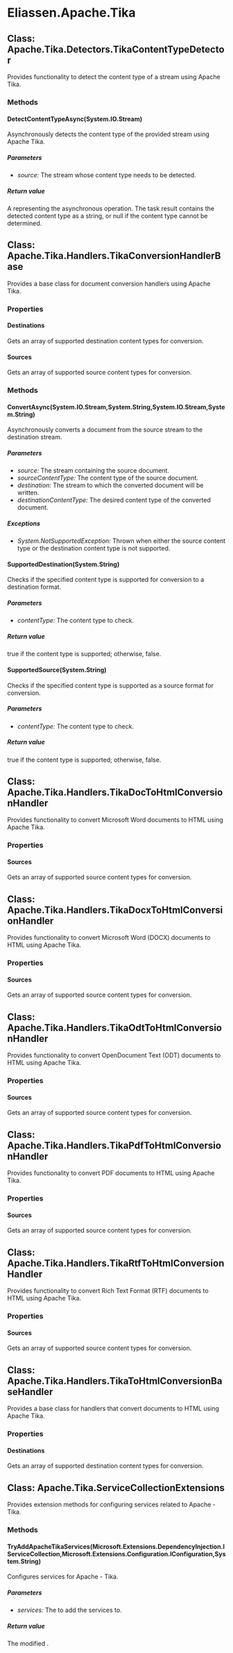 ﻿# Eliassen.Apache.Tika


## Class: Apache.Tika.Detectors.TikaContentTypeDetector
Provides functionality to detect the content type of a stream using Apache Tika. 

### Methods


#### DetectContentTypeAsync(System.IO.Stream)
Asynchronously detects the content type of the provided stream using Apache Tika. 


##### Parameters
* *source:* The stream whose content type needs to be detected.




##### Return value
A representing the asynchronous operation. The task result contains the detected content type as a string, or null if the content type cannot be determined.



## Class: Apache.Tika.Handlers.TikaConversionHandlerBase
Provides a base class for document conversion handlers using Apache Tika. 

### Properties

#### Destinations
Gets an array of supported destination content types for conversion.
#### Sources
Gets an array of supported source content types for conversion.
### Methods


#### ConvertAsync(System.IO.Stream,System.String,System.IO.Stream,System.String)
Asynchronously converts a document from the source stream to the destination stream. 


##### Parameters
* *source:* The stream containing the source document.
* *sourceContentType:* The content type of the source document.
* *destination:* The stream to which the converted document will be written.
* *destinationContentType:* The desired content type of the converted document.




##### Exceptions

* *System.NotSupportedException:* Thrown when either the source content type or the destination content type is not supported.




#### SupportedDestination(System.String)
Checks if the specified content type is supported for conversion to a destination format. 


##### Parameters
* *contentType:* The content type to check.




##### Return value
true if the content type is supported; otherwise, false.



#### SupportedSource(System.String)
Checks if the specified content type is supported as a source format for conversion. 


##### Parameters
* *contentType:* The content type to check.




##### Return value
true if the content type is supported; otherwise, false.



## Class: Apache.Tika.Handlers.TikaDocToHtmlConversionHandler
Provides functionality to convert Microsoft Word documents to HTML using Apache Tika. 

### Properties

#### Sources
Gets an array of supported source content types for conversion.

## Class: Apache.Tika.Handlers.TikaDocxToHtmlConversionHandler
Provides functionality to convert Microsoft Word (DOCX) documents to HTML using Apache Tika. 

### Properties

#### Sources
Gets an array of supported source content types for conversion.

## Class: Apache.Tika.Handlers.TikaOdtToHtmlConversionHandler
Provides functionality to convert OpenDocument Text (ODT) documents to HTML using Apache Tika. 

### Properties

#### Sources
Gets an array of supported source content types for conversion.

## Class: Apache.Tika.Handlers.TikaPdfToHtmlConversionHandler
Provides functionality to convert PDF documents to HTML using Apache Tika. 

### Properties

#### Sources
Gets an array of supported source content types for conversion.

## Class: Apache.Tika.Handlers.TikaRtfToHtmlConversionHandler
Provides functionality to convert Rich Text Format (RTF) documents to HTML using Apache Tika. 

### Properties

#### Sources
Gets an array of supported source content types for conversion.

## Class: Apache.Tika.Handlers.TikaToHtmlConversionBaseHandler
Provides a base class for handlers that convert documents to HTML using Apache Tika. 

### Properties

#### Destinations
Gets an array of supported destination content types for conversion.

## Class: Apache.Tika.ServiceCollectionExtensions
Provides extension methods for configuring services related to Apache - Tika. 

### Methods


#### TryAddApacheTikaServices(Microsoft.Extensions.DependencyInjection.IServiceCollection,Microsoft.Extensions.Configuration.IConfiguration,System.String)
Configures services for Apache - Tika. 


##### Parameters
* *services:* The to add the services to.




##### Return value
The modified .

